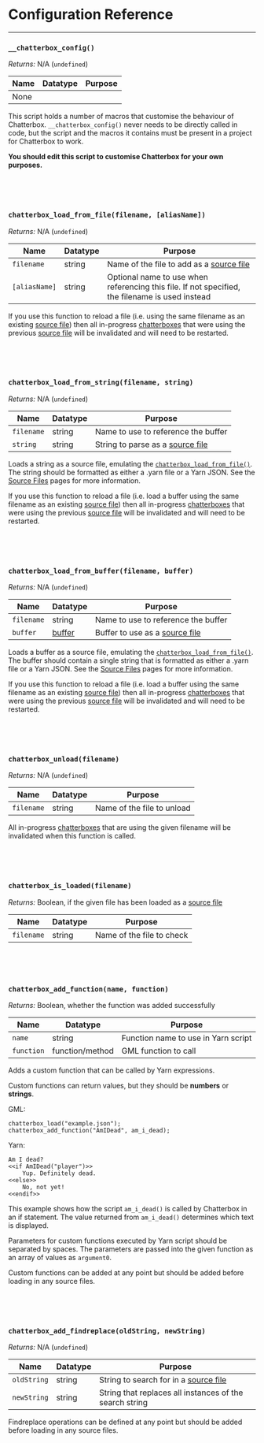 # Configuration Reference

---

### `__chatterbox_config()`

*Returns:* N/A (`undefined`)

|Name|Datatype|Purpose|
|----|--------|-------|
|None|        |       |

This script holds a number of macros that customise the behaviour of Chatterbox. `__chatterbox_config()` never needs to be directly called in code, but the script and the macros it contains must be present in a project for Chatterbox to work.

**You should edit this script to customise Chatterbox for your own purposes.**

&nbsp;

&nbsp;

### `chatterbox_load_from_file(filename, [aliasName])`

*Returns:* N/A (`undefined`)

|Name         |Datatype|Purpose                                                                                        |
|-------------|--------|-----------------------------------------------------------------------------------------------|
|`filename`   |string  |Name of the file to add as a [source file](concept-source-files)                                       |
|`[aliasName]`|string  |Optional name to use when referencing this file. If not specified, the filename is used instead|

If you use this function to reload a file (i.e. using the same filename as an existing [source file](concept-source-files)) then all in-progress [chatterboxes](concept-chatterboxes) that were using the previous [source file](concept-source-files) will be invalidated and will need to be restarted.

&nbsp;

&nbsp;

### `chatterbox_load_from_string(filename, string)`

*Returns:* N/A (`undefined`)

|Name      |Datatype|Purpose                                         |
|----------|--------|------------------------------------------------|
|`filename`|string  |Name to use to reference the buffer             |
|`string`  |string  |String to parse as a [source file](concept-source-files)|

Loads a string as a source file, emulating the [`chatterbox_load_from_file()`](reference-setup#chatterbox_load_from_filefilename). The string should be formatted as either a .yarn file or a Yarn JSON. See the [Source Files](concept-source-files) pages for more information.

If you use this function to reload a file (i.e. load a buffer using the same filename as an existing [source file](concept-source-files)) then all in-progress [chatterboxes](concept-chatterboxes) that were using the previous [source file](concept-source-files) will be invalidated and will need to be restarted.

&nbsp;

&nbsp;

### `chatterbox_load_from_buffer(filename, buffer)`

*Returns:* N/A (`undefined`)

|Name      |Datatype|Purpose                            |
|----------|--------|-----------------------------------|
|`filename`|string  |Name to use to reference the buffer|
|`buffer`  |[buffer](https://docs2.yoyogames.com/source/_build/1_overview/3_additional_information/using_buffers.html)|Buffer to use as a [source file](concept-source-files)|

Loads a buffer as a source file, emulating the [`chatterbox_load_from_file()`](reference-setup#chatterbox_load_from_filefilename). The buffer should contain a single string that is formatted as either a .yarn file or a Yarn JSON. See the [Source Files](concept-source-files) pages for more information.

If you use this function to reload a file (i.e. load a buffer using the same filename as an existing [source file](concept-source-files)) then all in-progress [chatterboxes](concept-chatterboxes) that were using the previous [source file](concept-source-files) will be invalidated and will need to be restarted.

&nbsp;

&nbsp;

### `chatterbox_unload(filename)`

*Returns:* N/A (`undefined`)

|Name      |Datatype|Purpose                   |
|----------|--------|--------------------------|
|`filename`|string  |Name of the file to unload|

All in-progress [chatterboxes](concept-chatterboxes) that are using the given filename will be invalidated when this function is called.

&nbsp;

&nbsp;

### `chatterbox_is_loaded(filename)`

*Returns:* Boolean, if the given file has been loaded as a [source file](concept-source-files)

|Name      |Datatype|Purpose                  |
|----------|--------|-------------------------|
|`filename`|string  |Name of the file to check|

&nbsp;

&nbsp;

### `chatterbox_add_function(name, function)`

*Returns:* Boolean, whether the function was added successfully

|Name      |Datatype       |Purpose                            |
|----------|---------------|-----------------------------------|
|`name`    |string         |Function name to use in Yarn script|
|`function`|function/method|GML function to call               |

Adds a custom function that can be called by Yarn expressions.

Custom functions can return values, but they should be **numbers** or **strings**.

GML:
```
chatterbox_load("example.json");
chatterbox_add_function("AmIDead", am_i_dead);
```

Yarn:
```
Am I dead?
<<if AmIDead("player")>>
	Yup. Definitely dead.
<<else>>
	No, not yet!
<<endif>>
```

This example shows how the script `am_i_dead()` is called by Chatterbox in an if statement. The value returned from `am_i_dead()` determines which text is displayed.

Parameters for custom functions executed by Yarn script should be separated by spaces. The parameters are passed into the given function as an array of values as `argument0`.

Custom functions can be added at any point but should be added before loading in any source files.

&nbsp;

&nbsp;

### `chatterbox_add_findreplace(oldString, newString)`

*Returns:* N/A (`undefined`)

|Name       |Datatype|Purpose                                                |
|-----------|--------|-------------------------------------------------------|
|`oldString`|string  |String to search for in a [source file](concept-source-files)  |
|`newString`|string  |String that replaces all instances of the search string|

Findreplace operations can be defined at any point but should be added before loading in any source files.